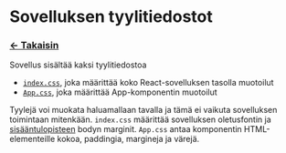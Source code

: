 # Sovelluksen tyylitiedostot

### [<- Takaisin](../README.md)

Sovellus sisältää kaksi tyylitiedostoa

- [`index.css`](../src/index.css), joka määrittää koko React-sovelluksen tasolla muotoilut
- [`App.css`](../src/App.css), joka määrittää App-komponentin muotoilut

Tyylejä voi muokata haluamallaan tavalla ja tämä ei vaikuta sovelluksen toimintaan mitenkään. `index.css` määrittää sovelluksen oletusfontin ja [sisääntulopisteen](../index.html) bodyn marginit. `App.css` antaa komponentin HTML-elementeille kokoa, paddingia, margineja ja värejä.
